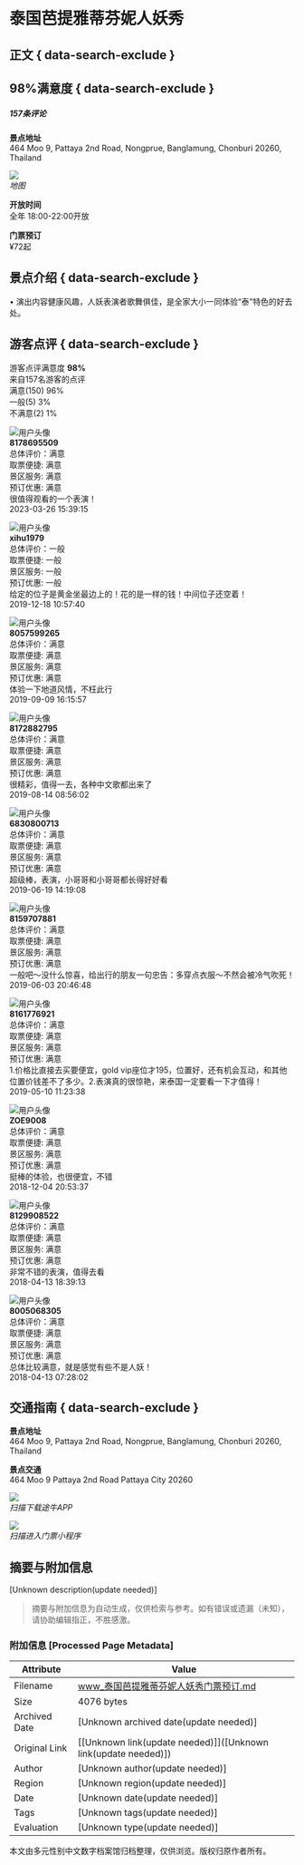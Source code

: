 # 泰国芭提雅蒂芬妮人妖秀

## 正文 { data-search-exclude }


## 98%满意度 { data-search-exclude }

##### 157条评论

**景点地址**  
464 Moo 9, Pattaya 2nd Road, Nongprue, Banglamung, Chonburi 20260, Thailand

![](//m4.tuniucdn.com/fb2/t1/G5/M00/C5/6A/Cii-s1tue2WIMv2PAAADO8rhfF4AALwKwP__K0AAANT480.png)  
*地图*

**开放时间**  
全年 18:00-22:00开放

**门票预订**  
¥72起  

## 景点介绍 { data-search-exclude }

• 演出内容健康风趣，人妖表演者歌舞俱佳，是全家大小一同体验“泰”特色的好去处。

## 游客点评 { data-search-exclude }

游客点评满意度 **98%**  
来自157名游客的点评  
满意(150) 96%  
一般(5) 3%  
不满意(2) 1%  

![用户头像](https://s.tuniucdn.com/qn/images/552cf6c0fe3700b86d60837b366331e3.png)  
**8178695509**  
总体评价：满意  
取票便捷: 满意  
景区服务: 满意  
预订优惠: 满意  
很值得观看的一个表演！  
2023-03-26 15:39:15

![用户头像](https://s.tuniucdn.com/qn/images/552cf6c0fe3700b86d60837b366331e3.png)  
**xihu1979**  
总体评价：一般  
取票便捷: 一般  
景区服务: 一般  
预订优惠: 一般  
给定的位子是黄金坐最边上的！花的是一样的钱！中间位子还空着！  
2019-12-18 10:57:40

![用户头像](https://s.tuniucdn.com/qn/images/552cf6c0fe3700b86d60837b366331e3.png)  
**8057599265**  
总体评价：满意  
取票便捷: 满意  
景区服务: 满意  
预订优惠: 满意  
体验一下地道风情，不枉此行  
2019-09-09 16:15:57

![用户头像](https://s.tuniucdn.com/qn/images/552cf6c0fe3700b86d60837b366331e3.png)  
**8172882795**  
总体评价：满意  
取票便捷: 满意  
景区服务: 满意  
预订优惠: 满意  
很精彩，值得一去，各种中文歌都出来了  
2019-08-14 08:56:02

![用户头像](https://m.tuniucdn.com/filebroker/cdn/prd/f8/cc/f8ccd3fd4cdf1907dd3317850b392b8e_w60_h60_c1_t0.jpg)  
**6830800713**  
总体评价：满意  
取票便捷: 满意  
景区服务: 满意  
预订优惠: 满意  
超级棒，表演，小哥哥和小哥哥都长得好好看  
2019-06-19 14:19:08

![用户头像](https://s.tuniucdn.com/qn/images/552cf6c0fe3700b86d60837b366331e3.png)  
**8159707881**  
总体评价：满意  
取票便捷: 满意  
景区服务: 满意  
预订优惠: 满意  
一般吧～没什么惊喜，给出行的朋友一句忠告：多穿点衣服～不然会被冷气吹死！  
2019-06-03 20:46:48

![用户头像](https://s.tuniucdn.com/qn/images/552cf6c0fe3700b86d60837b366331e3.png)  
**8161776921**  
总体评价：满意  
取票便捷: 满意  
景区服务: 满意  
预订优惠: 满意  
1.价格比直接去买要便宜，gold vip座位才195，位置好，还有机会互动，和其他位置价钱差不了多少。2.表演真的很惊艳，来泰国一定要看一下才值得！  
2019-05-10 11:23:38

![用户头像](https://m.tuniucdn.com/fb2/t1/G6/M00/57/5F/Cii-U13fY0-IaeW9AAID3Qks2DYAAHC6gFg-pgAAgP1019_w60_h60_c1_t0.jpg)  
**ZOE9008**  
总体评价：满意  
取票便捷: 满意  
景区服务: 满意  
预订优惠: 满意  
挺棒的体验，也很便宜，不错  
2018-12-04 20:53:37

![用户头像](https://s.tuniucdn.com/qn/images/552cf6c0fe3700b86d60837b366331e3.png)  
**8129908522**  
总体评价：满意  
取票便捷: 满意  
景区服务: 满意  
预订优惠: 满意  
非常不错的表演，值得去看  
2018-04-13 18:39:13

![用户头像](https://s.tuniucdn.com/qn/images/552cf6c0fe3700b86d60837b366331e3.png)  
**8005068305**  
总体评价：满意  
取票便捷: 满意  
景区服务: 满意  
预订优惠: 满意  
总体比较满意，就是感觉有些不是人妖！  
2018-04-13 07:28:02

## 交通指南 { data-search-exclude }

**景点地址**  
464 Moo 9, Pattaya 2nd Road, Nongprue, Banglamung, Chonburi 20260, Thailand

**景点交通**  
464 Moo 9 Pattaya 2nd Road Pattaya City 20260  

![](https://m2.tuniucdn.com/fb2/t1/G7/M00/11/54/CkC9r2F6AaSIMHoEAAAl5flIPBMAAGQdwP_1s4AACX9688.png)  
*扫描下载途牛APP*

![](https://m1.tuniucdn.com/fb2/t1/G7/M00/18/48/Cii8Kma6w6qIf7PhAAGX0lKyJWwAANtVgO8PjQAAZfq658.png)  
*扫描进入门票小程序*
<!-- tcd_original_link https://www.tuniu.com/menpiao/1742612 -->


## 摘要与附加信息

<!-- tcd_abstract -->
[Unknown description(update needed)]
<!-- tcd_abstract_end -->

> 摘要与附加信息为自动生成，仅供检索与参考。如有错误或遗漏（未知），请协助编辑指正，不胜感激。

### 附加信息 [Processed Page Metadata]

| Attribute       | Value                                  |
|-----------------|----------------------------------------|
| Filename        | www_泰国芭提雅蒂芬妮人妖秀门票预订.md                             |
| Size            | 4076 bytes                           |
| Archived Date   | [Unknown archived date(update needed)]                             |
| Original Link   | [[Unknown link(update needed)]]([Unknown link(update needed)])                       |
| Author          | [Unknown author(update needed)]                               |
| Region          | [Unknown region(update needed)]                               |
| Date            | [Unknown date(update needed)]                                 |
| Tags            | [Unknown tags(update needed)]                                 |
| Evaluation            | [Unknown type(update needed)]                                 |
<!-- tcd_table_end -->

本文由多元性别中文数字档案馆归档整理，仅供浏览。版权归原作者所有。
